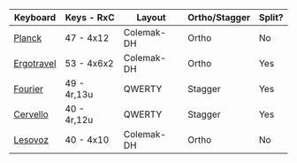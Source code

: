 | Keyboard     | Keys - RxC | Layout | Ortho/Stagger | Split?
|--------------|-----------|------------|------------|------------|
| [Planck](https://github.com/gibbyfree/keyboards/tree/master/planck) | 47 - 4x12 | Colemak-DH | Ortho | No
| [Ergotravel](https://github.com/gibbyfree/keyboards/tree/master/ergotravel) | 53 - 4x6x2 | Colemak-DH | Ortho | Yes
| [Fourier](https://github.com/gibbyfree/keyboards/tree/master/fourier) | 49 - 4r,13u | QWERTY | Stagger | Yes
| [Cervello](https://github.com/gibbyfree/keyboards/tree/master/cervello-synapse) | 40 - 4r,12u | QWERTY | Stagger | Yes
| [Lesovoz](https://github.com/gibbyfree/keyboards/tree/master/lesovoz) | 40 - 4x10 | Colemak-DH | Ortho | No